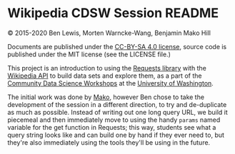 Wikipedia CDSW Session README
=============================

&copy; 2015-2020 Ben Lewis, Morten Warncke-Wang, Benjamin Mako Hill

Documents are published under the [CC-BY-SA 4.0 license][cc], source code is
published under the MIT license (see the LICENSE file.)

This project is an introduction to using the [Requests library][requests] with
the [Wikipedia API][wiki-api] to build data sets and explore them, as a part of
the [Community Data Science Workshops][cdsw] at the
[University of Washington][uw].

The initial work was done by [Mako][mako], however Ben chose to take the
development of the session in a different direction, to try and de-duplicate as
much as possible. Instead of writing out one long query URL, we build it
piecemeal and then immediately move to using the handy `params` named variable
for the get function in Requests; this way, students see what a query string
looks like and can build one by hand if they ever need to, but they're also
immediately using the tools they'll be using in the future.

[cc]: http://creativecommons.org/licenses/by-sa/4.0/ "Attribution - Share Alike"
[requests]: http://docs.python-requests.org/en/latest/ "HTTP for Humans!"
[wiki-api]: https://www.mediawiki.org/wiki/API:Main_page "MediaWiki API docs."
[cdsw]: http://wiki.communitydata.science/CDSW "An organization I'm involved with."
[uw]: https://www.washington.edu/ "A fine, upstanding university."
[mako]: https://mako.cc/academic/ "Mako's personal site."


